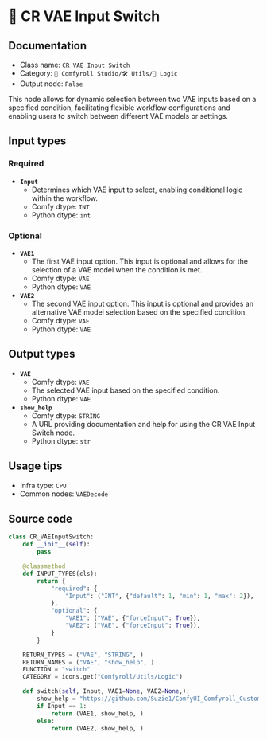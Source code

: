 # 🔀 CR VAE Input Switch
## Documentation
- Class name: `CR VAE Input Switch`
- Category: `🧩 Comfyroll Studio/🛠️ Utils/🔀 Logic`
- Output node: `False`

This node allows for dynamic selection between two VAE inputs based on a specified condition, facilitating flexible workflow configurations and enabling users to switch between different VAE models or settings.
## Input types
### Required
- **`Input`**
    - Determines which VAE input to select, enabling conditional logic within the workflow.
    - Comfy dtype: `INT`
    - Python dtype: `int`
### Optional
- **`VAE1`**
    - The first VAE input option. This input is optional and allows for the selection of a VAE model when the condition is met.
    - Comfy dtype: `VAE`
    - Python dtype: `VAE`
- **`VAE2`**
    - The second VAE input option. This input is optional and provides an alternative VAE model selection based on the specified condition.
    - Comfy dtype: `VAE`
    - Python dtype: `VAE`
## Output types
- **`VAE`**
    - Comfy dtype: `VAE`
    - The selected VAE input based on the specified condition.
    - Python dtype: `VAE`
- **`show_help`**
    - Comfy dtype: `STRING`
    - A URL providing documentation and help for using the CR VAE Input Switch node.
    - Python dtype: `str`
## Usage tips
- Infra type: `CPU`
- Common nodes: `VAEDecode`


## Source code
```python
class CR_VAEInputSwitch:
    def __init__(self):
        pass

    @classmethod
    def INPUT_TYPES(cls):
        return {
            "required": {
                "Input": ("INT", {"default": 1, "min": 1, "max": 2}),            
            },
            "optional": {
                "VAE1": ("VAE", {"forceInput": True}),
                "VAE2": ("VAE", {"forceInput": True}),
            }
        }

    RETURN_TYPES = ("VAE", "STRING", )   
    RETURN_NAMES = ("VAE", "show_help", ) 
    FUNCTION = "switch"
    CATEGORY = icons.get("Comfyroll/Utils/Logic")

    def switch(self, Input, VAE1=None, VAE2=None,):
        show_help = "https://github.com/Suzie1/ComfyUI_Comfyroll_CustomNodes/wiki/Logic-Nodes#cr-vae-input-switch"
        if Input == 1:
            return (VAE1, show_help, )
        else:
            return (VAE2, show_help, )

```
